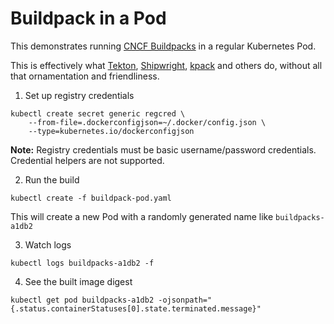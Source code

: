 # Buildpack in a Pod

This demonstrates running [CNCF Buildpacks](https://buildpacks.io) in a regular Kubernetes Pod.

This is effectively what [Tekton](https://tekton.dev), [Shipwright](https://shipwright.io), [kpack](https://github.com/pivotal/kpack/) and others do, without all that ornamentation and friendliness.

1. Set up registry credentials

```
kubectl create secret generic regcred \
    --from-file=.dockerconfigjson=~/.docker/config.json \
    --type=kubernetes.io/dockerconfigjson
```

**Note:** Registry credentials must be basic username/password credentials.
Credential helpers are not supported.

2. Run the build

```
kubectl create -f buildpack-pod.yaml
```

This will create a new Pod with a randomly generated name like `buildpacks-a1db2`

3. Watch logs

```
kubectl logs buildpacks-a1db2 -f 
```

4. See the built image digest

```
kubectl get pod buildpacks-a1db2 -ojsonpath="{.status.containerStatuses[0].state.terminated.message}"
```

